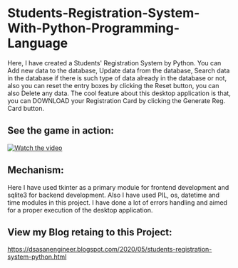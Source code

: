 # Students-Registration-System-With-Python-Programming-Language
Here, I have created a Students' Registration System by Python. You can Add new data to the database, Update data from the database, Search data in the database if there is such type of data already in the database or not, also you can reset the entry boxes by clicking the Reset button, you can also Delete any data.
The cool feature about this desktop application is that, you can DOWNLOAD your Registration Card by clicking the Generate Reg. Card button.  
## See the game in action:
[![Watch the video](https://img.youtube.com/vi/tpgpMzhdufA/maxresdefault.jpg)](https://youtu.be/tpgpMzhdufA)
## Mechanism:
Here I have used tkinter as a primary module for frontend development and sqlite3 for backend development. Also I have used PIL, os, datetime and time modules in this project. I have done a lot of errors handling and aimed for a proper execution of the desktop application.
## View my Blog retaing to this Project:
https://dsasanengineer.blogspot.com/2020/05/students-registration-system-python.html
